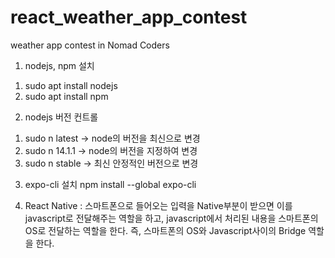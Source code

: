 # react_weather_app_contest
weather app contest in Nomad Coders


1. nodejs, npm 설치
  1) sudo apt install nodejs
  2) sudo apt install npm

2. nodejs 버전 컨트롤
  1) sudo n latest -> node의 버전을 최신으로 변경
  2) sudo n 14.1.1 -> node의 버전을 지정하여 변경
  3) sudo n stable -> 최신 안정적인 버전으로 변경

3. expo-cli 설치
 npm install --global expo-cli

4. React Native : 스마트폰으로 들어오는 입력을 Native부분이 받으면 이를 javascript로 전달해주는 역할을 하고, javascript에서 처리된 내용을 스마트폰의 OS로 전달하는 역할을 한다. 즉, 스마트폰의 OS와 Javascript사이의 Bridge 역할을 한다.
